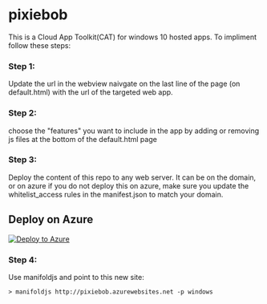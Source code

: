 # pixiebob
This is a Cloud App Toolkit(CAT) for windows 10 hosted apps.  To impliment follow these steps:

### Step 1: 
Update the url in the webview naivgate on the last line of the page (on default.html) with the url of the targeted web app.

### Step 2:
choose the "features" you want to include in the app by adding or removing js files at the bottom of the default.html page

### Step 3:
Deploy the content of this repo to any web server.  It can be on the domain, or on azure  if you do not deploy this on azure, make sure you update the whitelist_access rules in the manifest.json to match your domain.


## Deploy on Azure  
 [![Deploy to Azure](http://azuredeploy.net/deploybutton.png)](https://azuredeploy.net/)  
 
### Step 4:
 Use manifoldjs and point to this new site:
 
 ```html
 > manifoldjs http://pixiebob.azurewebsites.net -p windows
 
 ```
